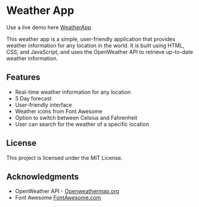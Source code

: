 # Weather App

Use a live demo here [WeatherApp](https://drew-schmidt.github.io/WeatherApp/)

This weather app is a simple, user-friendly application that provides weather information for any location in the world. It is built using HTML, CSS, and JavaScript, and uses the OpenWeather API to retrieve up-to-date weather information.

## Features

- Real-time weather information for any location
- 5 Day forecast
- User-friendly interface
- Weather icons from Font Awesome
- Option to switch between Celsius and Fahrenheit
- User can search for the weather of a specific location

## License

This project is licensed under the MIT License.

## Acknowledgments

- OpenWeather API - [Openweathermap.org](https://openweathermap.org)
- Font Awesome [FontAwesome.com](https://fontawesome.com)
